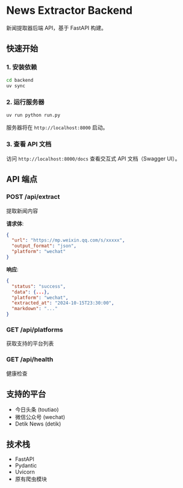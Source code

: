 # News Extractor Backend

新闻提取器后端 API，基于 FastAPI 构建。

## 快速开始

### 1. 安装依赖

```bash
cd backend
uv sync
```

### 2. 运行服务器

```bash
uv run python run.py
```

服务器将在 `http://localhost:8000` 启动。

### 3. 查看 API 文档

访问 `http://localhost:8000/docs` 查看交互式 API 文档（Swagger UI）。

## API 端点

### POST /api/extract

提取新闻内容

**请求体**:
```json
{
  "url": "https://mp.weixin.qq.com/s/xxxxx",
  "output_format": "json",
  "platform": "wechat"
}
```

**响应**:
```json
{
  "status": "success",
  "data": {...},
  "platform": "wechat",
  "extracted_at": "2024-10-15T23:30:00",
  "markdown": "..."
}
```

### GET /api/platforms

获取支持的平台列表

### GET /api/health

健康检查

## 支持的平台

- 今日头条 (toutiao)
- 微信公众号 (wechat)
- Detik News (detik)

## 技术栈

- FastAPI
- Pydantic
- Uvicorn
- 原有爬虫模块
